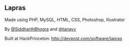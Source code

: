 ## Lapras

Made using PHP, MySQL, HTML, CSS, Photoshop, Illustrator

By [@SiddharthBhogra](http://github.com/SiddharthBhogra) and [@tanayv](http://github.com/tanayv) 

Built at HackPrinceton:
http://devpost.com/software/lapras
